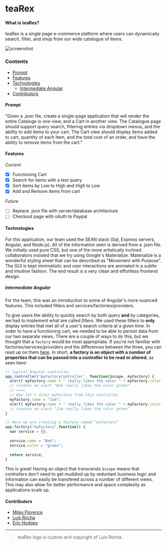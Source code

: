 # teaRex

#### What is teaRex? 
teaRex is a single page e-commerce platform where users can dynamically search, filter, and shop from our wide catalogue of items. 


![screenshot](http://i68.tinypic.com/2whnnfr.png)


### Contents

* [Prompt](#prompt)
* [Features](#features)
* [Technologies](#technologies)
  * [Intermediate Angular](#intermediate-angular)
* [Contributors](#contributors)

#### Prompt

 "Given a .json file, create a single-page application that will render the entire Cataloge in one view, and a Cart in another view. The Catalogue page should support query search, filtering entries via dropdown menus, and the ability to add items to your cart. The Cart view should display items added to cart, quantity of each item, and the total cost of an order, and have the ability to remove items from the cart."

#### Features

_Current_
 - [x] Functioning Cart
 - [x] Search for items with a text query
 - [x] Sort items by Low to High and High to Low
 - [x] Add and Remove items from cart

_Future_
 - [ ] Replace .json file with server/database architecture
 - [ ] Checkout page with oAuth to Paypal

#### Technologies

For this application, our team used the SEAN stack (Sql, Express servers, Angular, and Node.js). All of the information seen is derived from a .json file. We initially used pure CSS, but one of the more artistically inclined collaborators insisted that we try using Google's Materialize. Materialize is a wonderful styling sheet that can be described as "Movement with Purpose". The GUI is kept minimalistic and user interactions are animated in a sublte and intuitive fashion. The end result is a very clean and effortless frontend design.

##### Intermediate Angular

For the team, this was an introduction to some of Angular's more nuanced features. This included filters and services/factories/providers. 

To give users the ability to quickly search by both query **and** by categories, we had to implement what are called _filters_. We used these filters to **only** display entries that met all of a user's search criteria at a given time. In order to have a functioning cart, we needed to be able to persist data from our two separate views. There are a couple of ways to do this, but we thought that a ```factory``` would be most appropriate. If you're not familiar with factories/services/providers and the differences between the three, you can read up on them [here](http://tylermcginnis.com/angularjs-factory-vs-service-vs-provider/). In short, **a factory is an object with a number of properties that can be passed into a controller to be read or altered**, as seen here:

```javascript
// typical Angular controller
app.controller('myFactoryController', function($scope, myFactory) {
  alert( myFactory.name + " really likes the color " + myFactory.color );
  // creates an alert "Bob really likes the color green"
  // ====
  // Now let's alter myFactory from this controller
  myFactory.name = "Jim";
  alert( myFactory.name + " really likes the color " + myFactory.color );
  // creates an alert "Jim really likes the color green"
}

// Here we are creating a factory named "myFactory"
app.factory("myFactory",function() {
  var service = {};
  
  service.name = "Bob";
  service.color = "green";
  
  return service;
}
```
This is great! Having an object that transcends ```$scope``` means that controllers don't need to get muddied up by reduntant business logic and information can easily be transfered across a number of different views. This may also allow for better performance and space complexity as applications scale up.

#### Contributors
 * [Miles Florence](http://github.com/milesflo)
 * [Luis Rocha](http://github.com/luisrochadev)
 * [Eric Hodges](http://github.com/erichodges)

---
> teaRex logo is custom and copyright of Luis Rocha.
